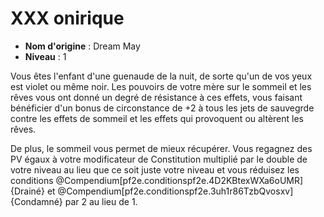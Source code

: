 # XXX onirique

 * **Nom d'origine** : Dream May
 * **Niveau** : 1


<p>Vous êtes l'enfant d'une guenaude de la nuit, de sorte qu'un de vos yeux est violet ou même noir. Les pouvoirs de votre mère sur le sommeil et les rêves vous ont donné un degré de résistance à ces effets, vous faisant bénéficier d'un bonus de circonstance de +2 à tous les jets de sauvegrde contre les effets de sommeil et les effets qui provoquent ou altèrent les rêves.</p>
<p>De plus, le sommeil vous permet de mieux récupérer. Vous regagnez des PV égaux à votre modificateur de Constitution multiplié par le double de votre niveau au lieu que ce soit juste votre niveau et vous réduisez les conditions @Compendium[pf2e.conditionspf2e.4D2KBtexWXa6oUMR]{Drainé} et @Compendium[pf2e.conditionspf2e.3uh1r86TzbQvosxv]{Condamné} par 2 au lieu de 1.</p>